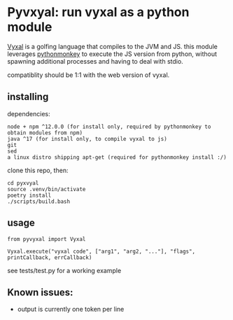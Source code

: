 # Pyvxyal: run vyxal as a python module
[Vyxal](https://github.com/Vyxal/Vyxal) is a golfing language that compiles to the JVM and JS. this module leverages [pythonmonkey](https://github.com/Distributive-Network/PythonMonkey) to execute the JS version from python, without spawning additional processes and having to deal with stdio.

compatiblity should be 1:1 with the web version of vyxal.

## installing

dependencies:
```
node + npm ^12.0.0 (for install only, required by pythonmonkey to obtain modules from npm)
java ^17 (for install only, to compile vyxal to js)
git
sed
a linux distro shipping apt-get (required for pythonmonkey install :/)
```

clone this repo, then:
```
cd pyxvyal
source .venv/bin/activate
poetry install
./scripts/build.bash
```

## usage
```
from pyvyxal import Vyxal

Vyxal.execute("vyxal code", ["arg1", "arg2, "..."], "flags", printCallback, errCallback)
```
see tests/test.py for a working example

## Known issues:
- output is currently one token per line